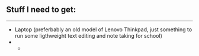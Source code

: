 ## Stuff I need to get:
___

- Laptop (preferbably an old model of Lenovo Thinkpad, just something to run some ligthweight text editing and note taking for school)
- - 
